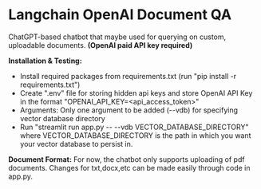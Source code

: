 # Langchain OpenAI Document QA
ChatGPT-based chatbot that maybe used for querying on custom, uploadable documents. **(OpenAI paid API key required)**

**Installation & Testing:**
- Install required packages from requirements.txt (run "pip install -r requirements.txt")
- Create ".env" file for storing hidden api keys and store OpenAI API Key in the format "OPENAI_API_KEY=<api_access_token>"
- Arguments: Only one argument to be added (--vdb) for specifying vector database directory
- Run "streamlit run app.py -- --vdb VECTOR_DATABASE_DIRECTORY" where VECTOR_DATABASE_DIRECTORY is the path in which you want your vector database to persist in.

**Document Format:**
For now, the chatbot only supports uploading of pdf documents. Changes for txt,docx,etc can be made easily through code in app.py.
